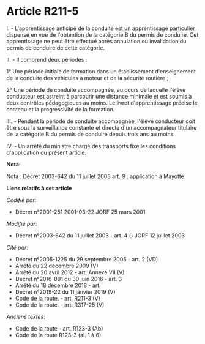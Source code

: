 # Article R211-5

I. - L'apprentissage anticipé de la conduite est un apprentissage particulier dispensé en vue de l'obtention de la catégorie
B du permis de conduire. Cet apprentissage ne peut être effectué après annulation ou invalidation du permis de conduire de
cette catégorie.

II. - Il comprend deux périodes :

1° Une période initiale de formation dans un établissement d'enseignement de la conduite des véhicules à moteur et de la
sécurité routière ;

2° Une période de conduite accompagnée, au cours de laquelle l'élève conducteur est astreint à parcourir une distance
minimale et est soumis à deux contrôles pédagogiques au moins. Le livret d'apprentissage précise le contenu et la
progressivité de la formation.

III. - Pendant la période de conduite accompagnée, l'élève conducteur doit être sous la surveillance constante et directe
d'un accompagnateur titulaire de la catégorie B du permis de conduire depuis trois ans au moins.

IV. - Un arrêté du ministre chargé des transports fixe les conditions d'application du présent article.

**Nota:**

Nota : Décret 2003-642 du 11 juillet 2003 art. 9 : application à Mayotte.

**Liens relatifs à cet article**

_Codifié par_:

  - Décret n°2001-251 2001-03-22 JORF 25 mars 2001

_Modifié par_:

  - Décret n°2003-642 du 11 juillet 2003 - art. 4 () JORF 12 juillet 2003

_Cité par_:

  - Décret n°2005-1225 du 29 septembre 2005 - art. 2 (VD)
  - Arrêté du 22 décembre 2009 (V)
  - Arrêté du 20 avril 2012 - art. Annexe VII (V)
  - Décret n°2016-891 du 30 juin 2016 - art. 3
  - Arrêté du 18 décembre 2018 - art.
  - Décret n°2019-22 du 11 janvier 2019 (V)
  - Code de la route. - art. R211-3 (V)
  - Code de la route. - art. R317-25 (V)

_Anciens textes_:

  - Code de la route - art. R123-3 (Ab)
  - Code de la route R123-3 (al. 1 à 6)

